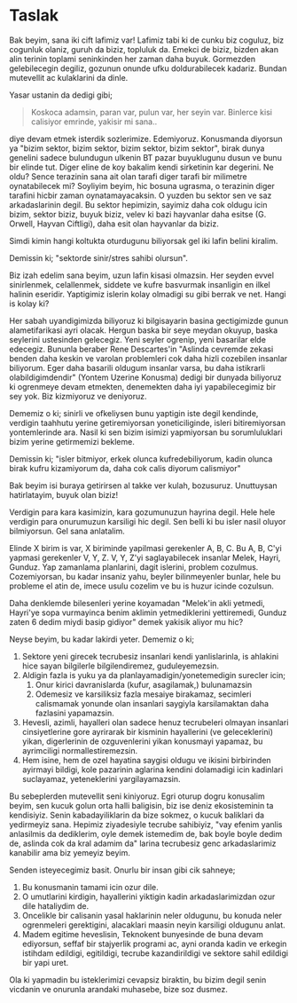 # Taslak

Bak beyim, sana iki cift lafimiz var! Lafimiz tabi ki de cunku biz coguluz, biz cogunluk olaniz, guruh da biziz, topluluk da. Emekci de biziz, bizden akan alin terinin toplami seninkinden her zaman daha buyuk. Gormezden gelebilecegin degiliz, gozunun onunde ufku doldurabilecek kadariz. Bundan mutevellit ac kulaklarini da dinle. 

Yasar ustanin da dedigi gibi;

> Koskoca adamsin, paran var, pulun var, her seyin var. Binlerce kisi calisiyor emrinde, yakisir mi sana..

diye devam etmek isterdik sozlerimize. Edemiyoruz. Konusmanda diyorsun ya "bizim sektor, bizim sektor, bizim sektor, bizim sektor", birak dunya genelini sadece bulundugun ulkenin BT pazar buyuklugunu dusun ve bunu bir elinde tut. Diger eline de koy bakalim kendi sirketinin kar degerini. Ne oldu? Sence terazinin sana ait olan tarafi diger tarafi bir milimetre oynatabilecek mi? Soyliyim beyim, hic bosuna ugrasma, o terazinin diger tarafini hicbir zaman oynatamayacaksin. O yuzden bu sektor sen ve saz arkadaslarinin degil. Bu sektor hepimizin, sayimiz daha cok oldugu icin bizim, sektor biziz, buyuk biziz, velev ki bazi hayvanlar daha esitse (G. Orwell, Hayvan Ciftligi), daha esit olan hayvanlar da biziz. 

Simdi kimin hangi koltukta oturdugunu biliyorsak gel iki lafin belini kiralim. 

Demissin ki; "sektorde sinir/stres sahibi olursun".

Biz izah edelim sana beyim, uzun lafin kisasi olmazsin. Her seyden evvel sinirlenmek, celallenmek, siddete ve kufre basvurmak insanligin en ilkel halinin eseridir. Yaptigimiz islerin kolay olmadigi su gibi berrak ve net. Hangi is kolay ki? 

Her sabah uyandigimizda biliyoruz ki bilgisayarin basina gectigimizde gunun alametifarikasi ayri olacak. Hergun baska bir seye meydan okuyup, baska seylerini ustesinden gelecegiz. Yeni seyler ogrenip, yeni basarilar elde edecegiz. Bununla beraber Rene Descartes'in "Aslinda cevremde zekasi benden daha keskin ve varolan problemleri cok daha hizli cozebilen insanlar biliyorum. Eger daha basarili oldugum insanlar varsa, bu daha istikrarli olabildigimdendir" (Yontem Uzerine Konusma) dedigi bir dunyada biliyoruz ki ogrenmeye devam etmekten, denemekten daha iyi yapabilecegimiz bir sey yok. Biz kizmiyoruz ve deniyoruz. 

Dememiz o ki; sinirli ve ofkeliysen bunu yaptigin iste degil kendinde, verdigin taahhutu yerine getiremiyorsan yoneticiliginde, isleri bitiremiyorsan yontemlerinde ara. Nasil ki sen bizim isimizi yapmiyorsan bu sorumluluklari bizim yerine getirmemizi bekleme. 

Demissin ki; "isler bitmiyor, erkek olunca kufredebiliyorum, kadin olunca birak kufru kizamiyorum da, daha cok calis diyorum calismiyor"

Bak beyim isi buraya getirirsen al takke ver kulah, bozusuruz. Unuttuysan hatirlatayim, buyuk olan biziz! 

Verdigin para kara kasimizin, kara gozumunuzun hayrina degil. Hele hele verdigin para onurumuzun karsiligi hic degil. Sen belli ki bu isler nasil oluyor bilmiyorsun. Gel sana anlatalim. 

Elinde X birim is var, X biriminde yapilmasi gerekenler A, B, C. Bu A, B, C'yi yapmasi gerekenler V, Y, Z. V, Y, Z'yi saglayabilecek insanlar Melek, Hayri, Gunduz. Yap zamanlama planlarini, dagit islerini, problem cozulmus. Cozemiyorsan, bu kadar insaniz yahu, beyler bilinmeyenler bunlar, hele bu probleme el atin de, imece usulu cozelim ve bu is huzur icinde cozulsun. 

Daha denklemde bilesenleri yerine koyamadan "Melek'in akli yetmedi, Hayri'ye sopa vurmayinca benim aklimin yetmediklerini yettiremedi, Gunduz zaten 6 dedim miydi basip gidiyor" demek yakisik aliyor mu hic? 

Neyse beyim, bu kadar lakirdi yeter. Dememiz o ki; 

1. Sektore yeni girecek tecrubesiz insanlari kendi yanlislarinla, is ahlakini hice sayan bilgilerle bilgilendiremez, guduleyemezsin.
2. Aldigin fazla is yuku ya da planlayamadigin/yonetemedigin surecler icin;
	1.	Onur kirici davranislarda (kufur, asagilamak,) bulunamazsin
	2.	Odemesiz ve karsiliksiz fazla mesaiye birakamaz, secimleri calismamak yonunde olan insanlari saygiyla karsilamaktan daha fazlasini yapamazsin.
3. Hevesli, azimli, hayalleri olan sadece henuz tecrubeleri olmayan insanlari cinsiyetlerine gore ayrirarak bir kisminin hayallerini (ve geleceklerini) yikan, digerlerinin de ozguvenlerini yikan konusmayi yapamaz, bu ayrimciligi normallestiremezsin.
4. Hem isine, hem de ozel hayatina saygisi oldugu ve ikisini birbirinden ayirmayi bildigi, kole pazarinin aglarina kendini dolamadigi icin kadinlari suclayamaz, yeteneklerini yargilayamazsin.

Bu sebeplerden mutevellit seni kiniyoruz. Egri oturup dogru konusalim beyim, sen kucuk golun orta halli baligisin, biz ise deniz ekosisteminin ta kendisiyiz. Senin kabadayiliklarin da bize sokmez, o kucuk baliklari da yedirmeyiz sana. Hepimiz ziyadesiyle tecrube sahibiyiz, "vay efenim yanlis anlasilmis da dediklerim, oyle demek istemedim de, bak boyle boyle dedim de, aslinda cok da kral adamim da" larina tecrubesiz genc arkadaslarimiz kanabilir ama biz yemeyiz beyim.

Senden isteyecegimiz basit. Onurlu bir insan gibi cik sahneye; 

1. Bu konusmanin tamami icin ozur dile. 
2. O umutlarini kirdigin, hayallerini yiktigin kadin arkadaslarimizdan ozur dile hataliydim de. 
3. Oncelikle bir calisanin yasal haklarinin neler oldugunu, bu konuda neler ogrenmeleri gerektigini, alacaklari maasin neyin karsiligi oldugunu anlat.
4. Madem egitime heveslisin, Teknokent bunyesinde de buna devam ediyorsun, seffaf bir stajyerlik programi ac, ayni oranda kadin ve erkegin istihdam edildigi, egitildigi, tecrube kazandirildigi ve sektore sahil edildigi bir yapi uret. 

Ola ki yapmadin bu isteklerimizi cevapsiz biraktin, bu bizim degil senin vicdanin ve onurunla arandaki muhasebe, bize soz dusmez.







 


